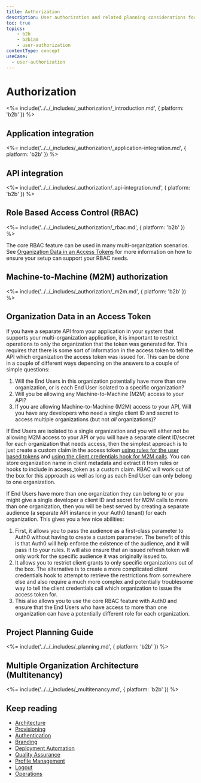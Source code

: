 ```yaml
---
title: Authorization
description: User authorization and related planning considerations for your B2B IAM implementation.
toc: true
topics:
    - b2b
    - b2biam
    - user-authorization
contentType: concept
useCase:
  - user-authorization
---
```

# Authorization

<%= include('../../_includes/_authorization/_introduction.md', { platform: 'b2b' }) %>

## Application integration

<%= include('../../_includes/_authorization/_application-integration.md', { platform: 'b2b' }) %>

## API integration

<%= include('../../_includes/_authorization/_api-integration.md', { platform: 'b2b' }) %>

## Role Based Access Control (RBAC)

<%= include('../../_includes/_authorization/_rbac.md', { platform: 'b2b' }) %>

The core RBAC feature can be used in many multi-organization scenarios.  See [Organization Data in an Access Tokens](#organization-data-in-an-access-token) for more information on how to ensure your setup can support your RBAC needs.

## Machine-to-Machine (M2M) authorization

<%= include('../../_includes/_authorization/_m2m.md', { platform: 'b2b' }) %>

## Organization Data in an Access Token

If you have a separate API from your application in your system that supports your multi-organization application, it is important to restrict operations to only the organization that the token was generated for.  This requires that there is some sort of information in the access token to tell the API which organization the access token was issued for.  This can be done in a couple of different ways depending on the answers to a couple of simple questions:

1. Will the End Users in this organization potentially have more than one organization, or is each End User isolated to a specific organization?
2. Will you be allowing any Machine-to-Machine (M2M) access to your API?
3. If you are allowing Machine-to-Machine (M2M) access to your API, Will you have any developers who need a single client ID and secret to access multiple organizations (but not *all* organizations)?

If End Users are isolated to a single organization and you will either not be allowing M2M access to your API or you will have a separate client ID/secret for each organization that needs access, then the simplest approach is to just create a custom claim in the access token [using rules for the user based tokens](#access-token-claims) and [using the client credentials hook for M2M calls](#machine-to-machine-m2m-authorization). You can store organization name in client metadata and extract it from rules or hooks to include in access_token as a custom claim.  RBAC will work out of the box for this approach as well as long as each End User can only belong to one organization.

If End Users have more than one organization they can belong to or you might give a single developer a client ID and secret for M2M calls to more than one organization, then you will be best served by creating a separate audience (a separate API instance in your Auth0 tenant) for each organization.  This gives you a few nice abilities:
1.  First, it allows you to pass the audience as a first-class parameter to Auth0 without having to create a custom parameter.  The benefit of this is that Auth0 will help enforce the existence of the audience, and it will pass it to your rules.  It will also ensure that an issued refresh token will only work for the specific audience it was originally issued to.
2.  It allows you to restrict client grants to only specific organizations out of the box.  The alternative is to create a more complicated client credentials hook to attempt to retrieve the restrictions from somewhere else and also require a much more complex and potentially troublesome way to tell the client credentials call which organization to issue the access token for.
3.  This also allows you to use the core RBAC feature with Auth0 and ensure that the End Users who have access to more than one organization can have a potentially different role for each organization.

## Project Planning Guide

<%= include('../../_includes/_planning.md', { platform: 'b2b' }) %>

## Multiple Organization Architecture (Multitenancy)

<%= include('../../_includes/_multitenancy.md', { platform: 'b2b' }) %>

## Keep reading

* [Architecture](/architecture-scenarios/implementation/b2b/b2b-architecture)
* [Provisioning](/architecture-scenarios/implementation/b2b/b2b-provisioning)
* [Authentication](/architecture-scenarios/implementation/b2b/b2b-authentication)
* [Branding](/architecture-scenarios/implementation/b2b/b2b-branding)
* [Deployment Automation](/architecture-scenarios/implementation/b2b/b2b-deployment)
* [Quality Assurance](/architecture-scenarios/implementation/b2b/b2b-qa)
* [Profile Management](/architecture-scenarios/implementation/b2b/b2b-profile-mgmt)
* [Logout](/architecture-scenarios/implementation/b2b/b2b-logout)
* [Operations](/architecture-scenarios/implementation/b2b/b2b-operations)
